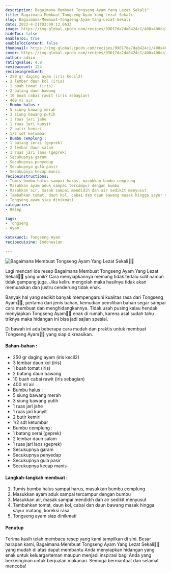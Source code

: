```yaml
---
description: Bagaimana Membuat Tongseng Ayam Yang Lezat Sekali"
title: Bagaimana Membuat Tongseng Ayam Yang Lezat Sekali
slug: Bagaimana-Membuat-Tongseng-Ayam-Yang-Lezat-Sekali
date: 2022-4-21T03:09:12.063Z
image: https://img-global.cpcdn.com/recipes/99017da7da0424c1/400x400cq70/photo.jpg
hideToc: false
enableToc: true
enableTocContent: false
thumbnail: https://img-global.cpcdn.com/recipes/99017da7da0424c1/400x400cq70/photo.jpg
cover: https://img-global.cpcdn.com/recipes/99017da7da0424c1/400x400cq70/photo.jpg
author: admin
ratingvalue: 4.8
reviewcount: 124
recipeingredient:
- 250 gr daging ayam (iris kecil2)
- 3 lembar daun kol (iris)
- 1 buah tomat (iris)
- 2 batang daun bawang
- 10 buah cabai rawit (iris sebagian)
- 400 ml air
- Bumbu halus :
- 5 siung bawang merah
- 3 siung bawang putih
- 1 ruas jari jahe
- 1 ruas jari kunyit
- 2 butir kemiri
- 1/2 sdt ketumbar
- Bumbu cemplung :
- 1 batang serai (geprek)
- 2 lembar daun salam
- 1 ruas jari laos (geprek)
- Secukupnya garam
- Secukupnya penyedap
- Secukupnya gula pasir
- Secukupnya kecap manis
recipeinstructions:
- Tumis bumbu halus sampai harus, masukkan bumbu cemplung
- Masukkan ayam aduk sampai tercampur dengan bumbu
- Masukkan air, masak sampai mendidih dan air sedikit menyusut
- Tambahkan tomat, daun kol, cabai dan daun bawang masak hingga sayur matang, koreksi rasa
- Tongseng ayam siap dinikmati
categories:
- Resep

tags:
- Tongseng
- Ayam

katakunci: Tongseng Ayam
recipecuisine: Indonesian

---
```


![Bagaimana Membuat Tongseng Ayam Yang Lezat Sekali👩‍🍳](https://img-global.cpcdn.com/recipes/99017da7da0424c1/400x400cq70/photo.jpg)

Lagi mencari ide resep Bagaimana Membuat Tongseng Ayam Yang Lezat Sekali👩‍🍳 yang unik? Cara menyiapkannya memang tidak terlalu sulit namun tidak gampang juga. Jika keliru mengolah maka hasilnya tidak akan memuaskan dan justru cenderung tidak enak.

Banyak hal yang sedikit banyak mempengaruhi kualitas rasa dari Tongseng Ayam👩‍🍳, pertama dari jenis bahan, kemudian pemilihan bahan segar sampai cara membuat dan menghidangkannya. Tidak usah pusing kalau hendak menyiapkan Tongseng Ayam👩‍🍳 enak di rumah, karena asal sudah tahu triknya maka hidangan ini bisa jadi sajian spesial.

Di bawah ini ada beberapa cara mudah dan praktis untuk membuat Tongseng Ayam👩‍🍳 yang siap dikreasikan.

<!--inarticleads1-->

#### Bahan-bahan :

- 250 gr daging ayam (iris kecil2)
- 3 lembar daun kol (iris)
- 1 buah tomat (iris)
- 2 batang daun bawang
- 10 buah cabai rawit (iris sebagian)
- 400 ml air
- Bumbu halus :
- 5 siung bawang merah
- 3 siung bawang putih
- 1 ruas jari jahe
- 1 ruas jari kunyit
- 2 butir kemiri
- 1/2 sdt ketumbar
- Bumbu cemplung :
- 1 batang serai (geprek)
- 2 lembar daun salam
- 1 ruas jari laos (geprek)
- Secukupnya garam
- Secukupnya penyedap
- Secukupnya gula pasir
- Secukupnya kecap manis

<!--inarticleads2-->

#### Langkah-langkah membuat :

1. Tumis bumbu halus sampai harus, masukkan bumbu cemplung
1. Masukkan ayam aduk sampai tercampur dengan bumbu
1. Masukkan air, masak sampai mendidih dan air sedikit menyusut
1. Tambahkan tomat, daun kol, cabai dan daun bawang masak hingga sayur matang, koreksi rasa
1. Tongseng ayam siap dinikmati

#### Penutup

Terima kasih telah membaca resep yang kami tampilkan di sini. Besar harapan kami, Bagaimana Membuat Tongseng Ayam Yang Lezat Sekali👩‍🍳 yang mudah di atas dapat membantu Anda menyiapkan hidangan yang enak untuk keluarga/teman maupun menjadi inspirasi bagi Anda yang berkeinginan untuk berjualan makanan. Semoga bermanfaat dan selamat mencoba!